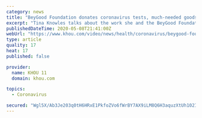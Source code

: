 ```yaml
---
category: news
title: "BeyGood Foundation donates coronavirus tests, much-needed goods to Houston communities"
excerpt: "Tina Knowles talks about the work she and the BeyGood Foundation is doing to help those in vulnerable communities including providing COVID-19 tests."
publishedDateTime: 2020-05-08T21:41:00Z
webUrl: "https://www.khou.com/video/news/health/coronavirus/beygood-foundation-tina-knowles-covid-19-testing-other-goods-for-houston-communities/285-ebcc1be1-4451-4c12-9bd7-465b6fa36690"
type: article
quality: 17
heat: 17
published: false

provider:
  name: KHOU 11
  domain: khou.com

topics:
  - Coronavirus

secured: "Wgl5X/Ab3Je203q0tH6HRxE1PkfoZVo6fWrBY7AX9iLM8Q6H3aquzXtUh102I68RVueqwXa82t9nbT1wMePS0MZoYElpxh8TW0+xZEXhuc9UIqxmjJ33F5W/L4Juk6qW5MZeddRcPeqBh3KQMuou9XnDoztF6Lp6u+EHRUv6graOVXhJjMxh4hg9U03qYPrw8Ld/k87M4oXWQFYA8wAy3j02oD8uhu4octQL/3CvX4pXsp1Ins9vIyFkSfgHViTwCltLpp84QcxMLy5151n0PSBBMRgPy0mfsxuv0zv30M+9VsUUMAQimDMDyaXCU3I/IkkxVDf974HNaqdKuTWoLOPfpnR57pHiSofK2oQOmi/nO9fS5VqomJ3kVmmEOZXK9m/fWR2D2d3GZMYBwx05dgjrf/4M2JpR+LcobqS2oscYNC6UetOvuN5LE0iyScjhtU7lcJeiEOizMOGPa+YqjOzLyiEQsmx6iGU/EnS0adQ=;rvQNaP+NSzPujywVu5vtdA=="
---
```



